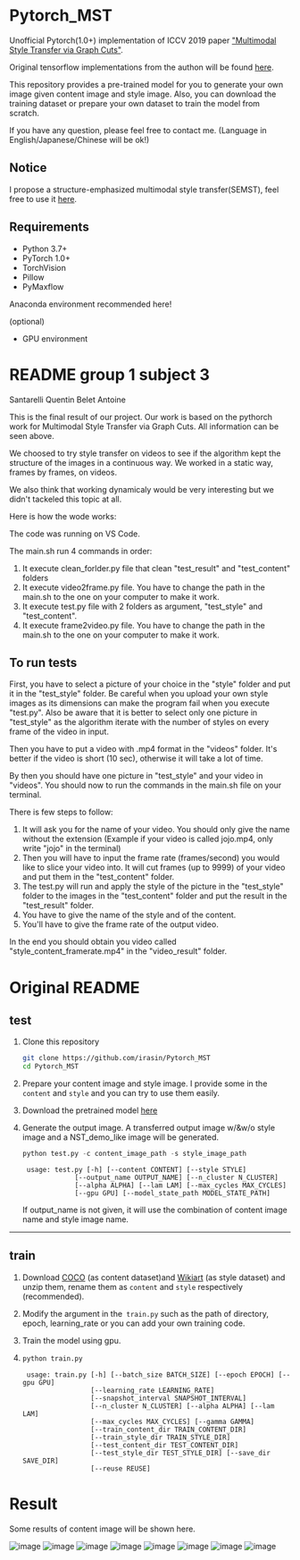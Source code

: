 # Pytorch_MST
Unofficial Pytorch(1.0+) implementation of ICCV 2019 paper ["Multimodal Style Transfer via Graph Cuts"](https://arxiv.org/abs/1904.04443).

Original tensorflow implementations from the authon will be found [here](https://github.com/yulunzhang/MST).

This repository provides a pre-trained model for you to generate your own image given content image and style image. Also, you can download the training dataset or prepare your own dataset to train the model from scratch.

If you have any question, please feel free to contact me. (Language in English/Japanese/Chinese will be ok!)

## Notice
I propose a structure-emphasized multimodal style transfer(SEMST), feel free to use it [here](https://github.com/irasin/Structure-emphasized-Multimodal-Style-Transfer).

## Requirements

- Python 3.7+
- PyTorch 1.0+
- TorchVision
- Pillow
- PyMaxflow

Anaconda environment recommended here!

(optional)

- GPU environment 

# README group 1 subject 3

Santarelli Quentin
Belet Antoine

This is the final result of our project.
Our work is based on the pythorch work for Multimodal Style Transfer via Graph Cuts.
All information can be seen above.

We choosed to try style transfer on videos to see if the algorithm kept the structure of the images in a continuous way.
We worked in a static way, frames by frames, on videos.

We also think that working dynamicaly would be very interesting but we didn't tackeled this topic at all.


Here is how the wode works:

The code was running on VS Code.

The main.sh run 4 commands in order:
1. It execute clean_forlder.py file that clean "test_result" and "test_content" folders
2. It execute video2frame.py file. You have to change the path in the main.sh to the one on your computer to make it work.
3. It execute test.py file with 2 folders as argument, "test_style" and "test_content".
4. It execute frame2video.py file. You have to change the path in the main.sh to the one on your computer to make it work.

## To run tests

First, you have to select a picture of your choice in the "style" folder and put it in the "test_style" folder. Be careful when you upload your own style images as its dimensions can make the program fail when you execute "test.py".
Also be aware that it is better to select only one picture in "test_style" as the algorithm iterate with the number of styles on every frame of the video in input.

Then you have to put a video with .mp4 format in the "videos" folder.
It's better if the video is short (10 sec), otherwise it will take a lot of time.

By then you should have one picture in "test_style" and your video in "videos".
You should now to run the commands in the main.sh file on your terminal.

There is few steps to follow:
1. It will ask you for the name of your video. You should only give the name without the extension (Example if your video is called jojo.mp4, only write "jojo" in the terminal)
2. Then you will have to input the frame rate (frames/second) you would like to slice your video into. It will cut frames (up to 9999) of your video and put them in the "test_content" folder.
3. The test.py will run and apply the style of the picture in the "test_style" folder to the images in the "test_content" folder and put the result in the "test_result" folder.
4. You have to give the name of the style and of the content. 
5. You'll have to give the frame rate of the output video.

In the end you should obtain you video called "style_content_framerate.mp4" in the "video_result" folder.


# Original README 

## test

1. Clone this repository 

   ```bash
   git clone https://github.com/irasin/Pytorch_MST
   cd Pytorch_MST
   ```

2. Prepare your content image and style image. I provide some in the `content` and `style` and you can try to use them easily.

3. Download the pretrained model [here](https://drive.google.com/file/d/16mhOUIo8HKDv9NhlI1GyKvpqST8P9fGw/view?usp=sharing)

4. Generate the output image. A transferred output image w/&w/o style image and a NST_demo_like image will be generated.

   ```python
   python test.py -c content_image_path -s style_image_path
   ```

   ```
    usage: test.py [-h] [--content CONTENT] [--style STYLE]
                [--output_name OUTPUT_NAME] [--n_cluster N_CLUSTER]
                [--alpha ALPHA] [--lam LAM] [--max_cycles MAX_CYCLES]
                [--gpu GPU] [--model_state_path MODEL_STATE_PATH]
   ```

   If output_name is not given, it will use the combination of content image name and style image name.


------

## train

1. Download [COCO](http://cocodataset.org/#download) (as content dataset)and [Wikiart](https://www.kaggle.com/c/painter-by-numbers) (as style dataset) and unzip them, rename them as `content` and `style`  respectively (recommended).

2. Modify the argument in the` train.py` such as the path of directory, epoch, learning_rate or you can add your own training code.

3. Train the model using gpu.

4. ```python
   python train.py
   ```

   ```
    usage: train.py [-h] [--batch_size BATCH_SIZE] [--epoch EPOCH] [--gpu GPU]
                    [--learning_rate LEARNING_RATE]
                    [--snapshot_interval SNAPSHOT_INTERVAL]
                    [--n_cluster N_CLUSTER] [--alpha ALPHA] [--lam LAM]
                    [--max_cycles MAX_CYCLES] [--gamma GAMMA]
                    [--train_content_dir TRAIN_CONTENT_DIR]
                    [--train_style_dir TRAIN_STYLE_DIR]
                    [--test_content_dir TEST_CONTENT_DIR]
                    [--test_style_dir TEST_STYLE_DIR] [--save_dir SAVE_DIR]
                    [--reuse REUSE]
   ```



# Result

Some results of content image will be shown here.

![image](https://github.com/irasin/Pytorch_MST/blob/master/result/avril_contrast_of_forms_demo.jpg)
![image](https://github.com/irasin/Pytorch_MST/blob/master/result/avril_scene_de_rue_demo.jpg)
![image](https://github.com/irasin/Pytorch_MST/blob/master/result/avril_picasso_self_portrait_demo.jpg)
![image](https://github.com/irasin/Pytorch_MST/blob/master/result/avril_candy_demo.jpg)
![image](https://github.com/irasin/Pytorch_MST/blob/master/result/avril_brushstrokers_demo.jpg)
![image](https://github.com/irasin/Pytorch_MST/blob/master/result/avril_asheville_demo.jpg)
![image](https://github.com/irasin/Pytorch_MST/blob/master/result/avril_antimonocromatismo_demo.jpg)
![image](https://github.com/irasin/Pytorch_MST/blob/master/result/avril_876_demo.jpg)

